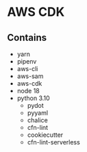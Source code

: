 # AWS CDK
## Contains
- yarn
- pipenv
- aws-cli
- aws-sam
- aws-cdk
- node 18
- python 3.10
    - pydot
    - pyyaml
    - chalice
    - cfn-lint
    - cookiecutter
    - cfn-lint-serverless
